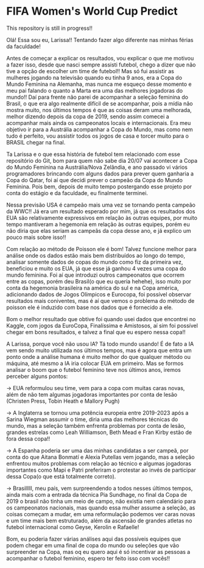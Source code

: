 # FIFA Women's World Cup Predict

This repository is still in progress!!

Olá! Essa sou eu, Larissa!! Tentando fazer algo diferente nas minhas férias da faculdade!

Antes de começar a explicar os resultados, vou explicar o que me motivou a fazer isso, desde que nasci sempre assisti futebol, chego a dizer que não tive a opção de escolher um time de futebol!! Mas só fui assistir as mulheres jogando na televisão quando eu tinha 9 anos, era a Copa do Mundo Feminina na Alemanha, mas nunca me esqueço desse momento e meu pai falando o quanto a Marta era uma das melhores jogadoras do mundo!!
Daí para frente não parei de acompanhar a seleção feminina do Brasil, o que era algo realmente difícil de se acompanhar, pois a mídia não mostra muito, nos últimos tempos é que as coisas deram uma melhorada, melhor dizendo depois da copa de 2019, sendo assim comecei a acompanhar mais ainda os campeonatos locais e internacionais. Era meu objetivo ir para a Austrália acompanhar a Copa do Mundo, mas como nem tudo é perfeito, vou assistir todos os jogos de casa e torcer muito para o BRASIL chegar na final.

Ta Larissa e o que essa história de futebol tem relacionado com esse repositório do Git, bom para quem não sabe dia 20/07 vai acontecer a Copa do Mundo Feminina na Austrália/Nova Zelândia, e ano passado vi vários programadores brincando com alguns dados para prever quem ganharia a Copa do Qatar, foi aí que decidi prever o campeão da Copa do Mundo Feminina. Pois bem, depois de muito tempo postergando esse projeto por conta do estágio e da faculdade, eu finalmente terminei.

Nessa previsão USA é campeão mais uma vez se tornando penta campeão da WWC!! Já era um resultado esperado por mim, já que os resultados dos EUA são relativamente expressivos em relação às outras equipes, por muito tempo mantiveram a hegemonia em relação às outras equipes, porém eu não diria que elas seriam as campeãs da copa desse ano, e já explico um pouco mais sobre isso!!

Com relação ao método de Poisson ele é bom! Talvez funcione melhor para análise onde os dados estão mais bem distribuídos ao longo do tempo, analisar somente dados de copas do mundo como fiz da primeira vez, beneficiou e muito os EUA, já que esse já ganhou 4 vezes uma copa do mundo feminina. Foi aí que introduzi outros campeonatos que ocorrem entre as copas, porém deu Brasil(o que eu queria hehehe), isso muito por conta da hegemonia brasileira na américa do sul e na Copa américa, adicionando dados de Jogos Olímpicos e Eurocopa, foi possível observar resultados mais coniventes, mas é aí que vemos o problema do método de poisson ele é induzido com base nos dados que é fornecido a ele.

Bom o melhor resultado que obtive foi quando usei dados que encontrei no Kaggle, com jogos da EuroCopa, Finalíssima e Amistosos, aí sim foi possível chegar em bons resultados, e talvez a final que eu espero nessa copa!! 

A Larissa, porque você não usou IA? Tá todo mundo usando! É de fato a IA vem sendo muito utilizada nos últimos tempos, mas é agora que entra um ponto onde a análise humana é muito melhor do que qualquer método ou máquina, até mesmo a IA iria colocar EUA em primeiro. Mas se formos analisar o boom que o futebol feminino teve nos últimos anos, iremos perceber alguns pontos:
   
   -> EUA reformulou seu time, vem para a copa com muitas caras novas, além de não tem algumas jogadoras importantes por conta de lesão (Christen Press, Tobin Heath e Mallory Pugh)
	
   -> A Inglaterra se tornou uma potência europeia entre 2019-2023 após a Sarina Wiegman assumir o time, diria uma das melhores técnicas do mundo, mas a seleção também enfrenta problemas por conta de lesão, grandes estrelas como Leah Williamson, Beth Mead e Fran Kirby estão de fora dessa copa!!
	
   -> A Espanha poderia ser uma das minhas candidatas a ser campeã, por conta do que Aitana Bonmatí e Alexia Putellas vem jogando, mas a seleção enfrentou muitos problemas com relação ao técnico e algumas jogadoras importantes como Mapi e Patri preferiram o protestar ao invés de participar dessa Copa(o que está totalmente correto).

   -> Brasilllll, meu país, vem surpreendendo a todos nesses últimos tempos, ainda mais com a entrada da técnica Pia Sundhage, no final da Copa de 2019 o brasil não tinha um meio de campo, não existia nem calendário para os campeonatos nacionais, mas quando essa mulher assume a seleção, as coisas começam a mudar, em uma reformulação podemos ver caras novas e um time mais bem estruturado, além da ascensão de grandes atletas no futebol internacional como Geyse, Kerolin e Rafaelle!

Bom, eu poderia fazer várias análises aqui das possíveis equipes que podem chegar em uma final de copa do mundo ou seleções que vão surpreender na Copa, mas oq eu quero aqui é só incentivar as pessoas a acompanhar o futebol feminino, espero ter feito isso com vocês!!


